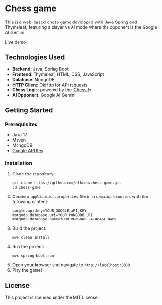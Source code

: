 # Chess game

This is a web-based chess game developed with Java Spring and Thymeleaf, featuring a player vs AI mode where the opponent is the Google AI Gemini.

[Live demo](https://chess-game-cevl.onrender.com/)

## Technologies Used

- **Backend**: Java, Spring Boot
- **Frontend**: Thymeleaf, HTML, CSS, JavaScript
- **Database**: MongoDB
- **HTTP Client**: OkHttp for API requests
- **Chess Logic**: powered by the [jChessify](https://github.com/puffinsoft/jchessify)
- **AI Opponent**: Google AI Gemini

## Getting Started

### Prerequisites
- Java 17
- Maven
- MongoDB 
- [Google API Key](https://makersuite.google.com/app/apikey)

### Installation
1. Clone the repository:
    ```bash
    git clone https://github.com/elkceo/chess-game.git
    cd chess-game
    ```
2. Create a `application.properties` file in `src/main/resources` with the following content:
    ```properties
    google.api.key=YOUR_GOOGLE_API_KEY
    mongodb.database.uri=YOUR_MONGODB_URI
    mongodb.database.name=YOUR_MONGODB_DATABASE_NAME
    ```
3. Build the project:
    ```bash
    mvn clean install
    ```
4. Run the project:
    ```bash
    mvn spring-boot:run
    ```
5. Open your browser and navigate to `http://localhost:8080`
6. Play the game!

## License

This project is licensed under the MIT License.
